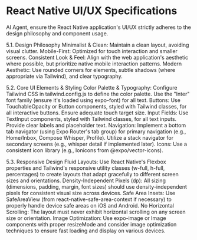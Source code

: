 # React Native UI/UX Specifications

AI Agent, ensure the React Native application's UI/UX strictly adheres to the design philosophy and component usage.

5.1. Design Philosophy
Minimalist & Clean: Maintain a clean layout, avoiding visual clutter.
Mobile-First: Optimized for touch interaction and smaller screens.
Consistent Look & Feel: Align with the web application's aesthetic where possible, but prioritize native mobile interaction patterns.
Modern Aesthetic: Use rounded corners for elements, subtle shadows (where appropriate via Tailwind), and clear typography.

5.2. Core UI Elements & Styling
Color Palette & Typography: Configure Tailwind CSS in tailwind.config.js to define the color palette. Use the "Inter" font family (ensure it's loaded using expo-font) for all text.
Buttons: Use TouchableOpacity or Button components, styled with Tailwind classes, for all interactive buttons. Ensure adequate touch target size.
Input Fields: Use TextInput components, styled with Tailwind classes, for all text inputs. Provide clear labels and placeholder text.
Navigation: Implement a bottom tab navigator (using Expo Router's tab group) for primary navigation (e.g., Home/Inbox, Compose Whisper, Profile). Utilize a stack navigator for secondary screens (e.g., whisper detail if implemented later).
Icons: Use a consistent icon library (e.g., Ionicons from @expo/vector-icons).

5.3. Responsive Design
Fluid Layouts: Use React Native's Flexbox properties and Tailwind's responsive utility classes (w-full, h-full, percentages) to create layouts that adapt gracefully to different screen sizes and orientations.
Density-Independent Pixels (dp): All sizing (dimensions, padding, margin, font sizes) should use density-independent pixels for consistent visual size across devices.
Safe Area Insets: Use SafeAreaView (from react-native-safe-area-context if necessary) to properly handle device safe areas on iOS and Android.
No Horizontal Scrolling: The layout must never exhibit horizontal scrolling on any screen size or orientation.
Image Optimization: Use expo-image or Image components with proper resizeMode and consider image optimization techniques to ensure fast loading and display on various devices.

